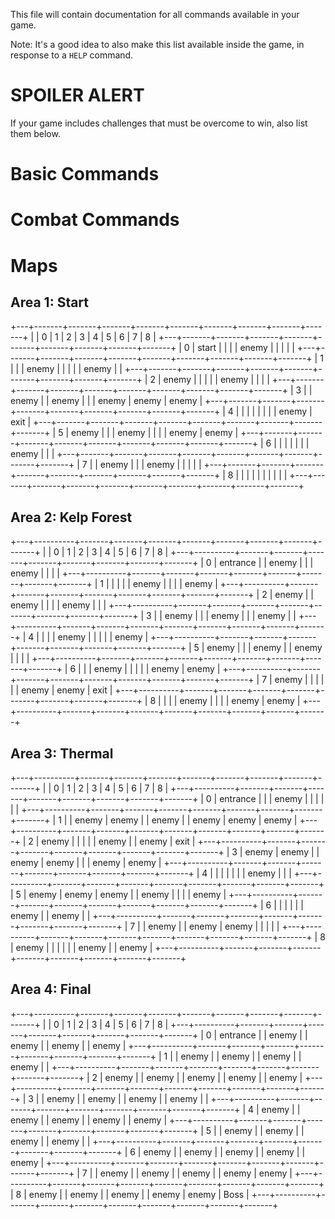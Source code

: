 This file will contain documentation for all commands available in your game.

Note:  It's a good idea to also make this list available inside the game, in response to a `HELP` command.

# SPOILER ALERT

If your game includes challenges that must be overcome to win, also list them below.

# Basic Commands


# Combat Commands


# Maps

## Area 1: Start
+---+-------+-------+-------+-------+-------+-------+-------+-------+-------+
|   | 0     | 1     | 2     | 3     | 4     | 5     | 6     | 7     | 8     |
+---+-------+-------+-------+-------+-------+-------+-------+-------+-------+
| 0 | start |       |       |       | enemy |       |       |       |       |
+---+-------+-------+-------+-------+-------+-------+-------+-------+-------+
| 1 |       |       | enemy |       |       |       |       | enemy |       |
+---+-------+-------+-------+-------+-------+-------+-------+-------+-------+
| 2 | enemy |       |       |       |       | enemy |       |       |       |
+---+-------+-------+-------+-------+-------+-------+-------+-------+-------+
| 3 |       | enemy |       | enemy |       |       | enemy | enemy | enemy |
+---+-------+-------+-------+-------+-------+-------+-------+-------+-------+
| 4 |       |       |       |       |       |       |       | enemy | exit  |
+---+-------+-------+-------+-------+-------+-------+-------+-------+-------+
| 5 | enemy |       |       | enemy |       |       |       | enemy | enemy |
+---+-------+-------+-------+-------+-------+-------+-------+-------+-------+
| 6 |       |       |       |       |       |       | enemy |       |       |
+---+-------+-------+-------+-------+-------+-------+-------+-------+-------+
| 7 |       | enemy |       |       | enemy |       |       |       |       |
+---+-------+-------+-------+-------+-------+-------+-------+-------+-------+
| 8 |       |       |       |       |       |       |       |       |       |
+---+-------+-------+-------+-------+-------+-------+-------+-------+-------+

## Area 2: Kelp Forest
+---+----------+-------+-------+-------+-------+-------+-------+-------+-------+
|   | 0        | 1     | 2     | 3     | 4     | 5     | 6     | 7     | 8     |
+---+----------+-------+-------+-------+-------+-------+-------+-------+-------+
| 0 | entrance |       | enemy |       |       | enemy |       |       |       |
+---+----------+-------+-------+-------+-------+-------+-------+-------+-------+
| 1 |          |       |       |       | enemy |       |       |       | enemy |
+---+----------+-------+-------+-------+-------+-------+-------+-------+-------+
| 2 | enemy    |       | enemy |       |       |       | enemy |       |       |
+---+----------+-------+-------+-------+-------+-------+-------+-------+-------+
| 3 |          | enemy |       |       | enemy |       |       | enemy |       |
+---+----------+-------+-------+-------+-------+-------+-------+-------+-------+
| 4 |          |       |       | enemy |       |       |       |       | enemy |
+---+----------+-------+-------+-------+-------+-------+-------+-------+-------+
| 5 | enemy    |       |       | enemy |       | enemy |       |       |       |
+---+----------+-------+-------+-------+-------+-------+-------+-------+-------+
| 6 |          |       | enemy |       |       |       |       | enemy | enemy |
+---+----------+-------+-------+-------+-------+-------+-------+-------+-------+
| 7 | enemy    |       |       |       |       |       | enemy | enemy | exit  |
+---+----------+-------+-------+-------+-------+-------+-------+-------+-------+
| 8 |          |       |       | enemy |       |       |       | enemy | enemy |
+---+----------+-------+-------+-------+-------+-------+-------+-------+-------+

## Area 3: Thermal
+---+----------+-------+-------+-------+-------+-------+-------+-------+-------+
|   | 0        | 1     | 2     | 3     | 4     | 5     | 6     | 7     | 8     |
+---+----------+-------+-------+-------+-------+-------+-------+-------+-------+
| 0 | entrance |       |       | enemy |       |       |       |       |       |
+---+----------+-------+-------+-------+-------+-------+-------+-------+-------+
| 1 |          | enemy | enemy |       | enemy |       | enemy | enemy | enemy |
+---+----------+-------+-------+-------+-------+-------+-------+-------+-------+
| 2 | enemy    |       |       |       |       | enemy |       | enemy | exit  |
+---+----------+-------+-------+-------+-------+-------+-------+-------+-------+
| 3 | enemy    | enemy |       | enemy | enemy |       |       | enemy | enemy |
+---+----------+-------+-------+-------+-------+-------+-------+-------+-------+
| 4 |          |       |       |       |       |       | enemy |       |       |
+---+----------+-------+-------+-------+-------+-------+-------+-------+-------+
| 5 | enemy    | enemy | enemy |       | enemy |       |       |       | enemy |
+---+----------+-------+-------+-------+-------+-------+-------+-------+-------+
| 6 |          |       |       |       |       | enemy |       | enemy |       |
+---+----------+-------+-------+-------+-------+-------+-------+-------+-------+
| 7 |          | enemy |       | enemy | enemy |       |       |       |       |
+---+----------+-------+-------+-------+-------+-------+-------+-------+-------+
| 8 | enemy    |       |       |       |       |       | enemy |       | enemy |
+---+----------+-------+-------+-------+-------+-------+-------+-------+-------+

## Area 4: Final
+---+----------+-------+-------+-------+-------+-------+-------+-------+-------+
|   | 0        | 1     | 2     | 3     | 4     | 5     | 6     | 7     | 8     |
+---+----------+-------+-------+-------+-------+-------+-------+-------+-------+
| 0 | entrance |       | enemy |       | enemy |       | enemy |       | enemy |
+---+----------+-------+-------+-------+-------+-------+-------+-------+-------+
| 1 |          | enemy |       | enemy |       | enemy |       | enemy |       |
+---+----------+-------+-------+-------+-------+-------+-------+-------+-------+
| 2 | enemy    |       | enemy |       | enemy |       | enemy |       | enemy |
+---+----------+-------+-------+-------+-------+-------+-------+-------+-------+
| 3 |          | enemy |       | enemy |       | enemy |       | enemy |       |
+---+----------+-------+-------+-------+-------+-------+-------+-------+-------+
| 4 | enemy    |       | enemy |       | enemy |       | enemy |       | enemy |
+---+----------+-------+-------+-------+-------+-------+-------+-------+-------+
| 5 |          | enemy |       | enemy |       | enemy |       | enemy |       |
+---+----------+-------+-------+-------+-------+-------+-------+-------+-------+
| 6 | enemy    |       | enemy |       | enemy |       | enemy |       | enemy |
+---+----------+-------+-------+-------+-------+-------+-------+-------+-------+
| 7 |          | enemy |       | enemy |       | enemy |       | enemy | enemy |
+---+----------+-------+-------+-------+-------+-------+-------+-------+-------+
| 8 | enemy    |       | enemy |       | enemy |       | enemy | enemy | Boss  |
+---+----------+-------+-------+-------+-------+-------+-------+-------+-------+